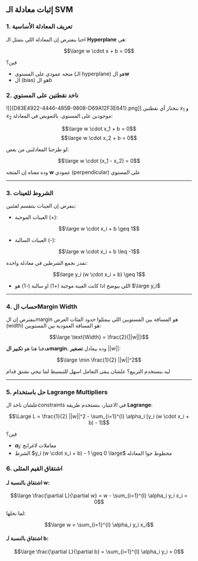 ## إثبات معادلة الـ SVM

### 1. تعريف المعادلة الأساسية


احنا بنفترض إن المعادلة اللي بتمثل الـ **Hyperplane** هي:

$$\large w \cdot x + b = 0$$

فين؟

- متجه عمودي على المستوي (الـ hyperplane) هو ال**w**
- ال (bias) هو الb

### 2. ناخد نقطتين على المستوي

![[{D83E4922-4446-485B-9808-D69A12F3E641}.png]]
بنختار أي نقطتين $x_1$ و $x_2$ موجودين على المستوي. بالتعويض في المعادلة:

$$\large w \cdot x_1 + b = 0$$ $$\large w \cdot x_2 + b = 0$$

لو طرحنا المعادلتين من بعض:

$$\large w \cdot (x_1 - x_2) = 0$$

وده معناه إن المتجه **w** عمودي (perpendicular) على المستوي

---

### 3. الشروط للعينات

بنفرض إن العينات بتتقسم لفئتين:

- العينات الموجبة (+):

$$\large w \cdot x_i + b \geq 1$$

- العينات السالبة (-):

$$\large w \cdot x_i + b \leq -1$$

نقدر نجمع الشرطين في معادلة واحدة:

$$\large y_i (w \cdot x_i + b) \geq 1$$

- اللي بيوضح اذا كانت العينة موجبة (+1) او سالبة (-1) هو $\large y_i$

---

### 4. حساب الMargin Width

بنفترض إن الmargin هو المسافة بين المستويين اللي بيمثلوا حدود الفئات
العرض (width) هو المسافة العمودية بين المستويين:

$$\large \text{Width} = \frac{2}{||w||}$$

هدفنا هنا هو **تكبير الmargin**، وده بيعادل **تصغير** $||w||$:

$$\large \min \frac{1}{2} ||w||^2$$

ليه بنستخدم التربيع؟ علشان يبقى التعامل اسهل للتبسيط لما نيجي نشتق قدام

---

### 5. حل باستخدام Lagrange Multipliers

علشان ناخد الconstraints في الاعتبار، بنستخدم طريقة **Lagrange**:

$$\Large L = \frac{1}{2} ||w||^2 - \sum_{i=1}^{l} \alpha_i [y_i (w \cdot x_i + b) - 1]$$

فين؟

- **$\alpha_i$**: معاملات لاغرانج
- الشرط $y_i (w \cdot x_i + b) - 1 \geq 0 \large$ محطوط جوا المعادله

### 6. اشتقاق القيم المثلى

#### اشتقاق بالنسبة لـ w:

$$\large \frac{\partial L}{\partial w} = w - \sum_{i=1}^{l} \alpha_i y_i x_i = 0$$

لما نحلها:

$$\large w = \sum_{i=1}^{l} \alpha_i y_i x_i$$

#### اشتقاق بالنسبة لـ b:

$$\large \frac{\partial L}{\partial b} = \sum_{i=1}^{l} \alpha_i y_i = 0$$
